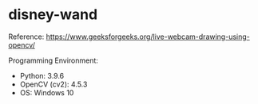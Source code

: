 # disney-wand
Reference: <https://www.geeksforgeeks.org/live-webcam-drawing-using-opencv/>

Programming Environment: 

* Python: 3.9.6
* OpenCV (cv2): 4.5.3
* OS: Windows 10
